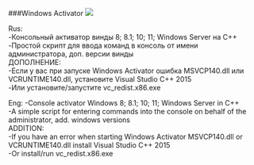 ###Windows Activator
![](https://i.postimg.cc/SQWKdwMb/2024-01-25-112449722.png)

Rus:               
  -Консольный активатор винды 8; 8.1; 10; 11; Windows Server на C++                  
  -Простой скрипт для ввода команд в консоль от имени администратора, доп. версии винды               
ДОПОЛНЕНИЕ:              
  -Если у вас при запуске Windows Activator ошибка MSVCP140.dll или VCRUNTIME140.dll, установите Visual Studio C++ 2015             
  -Или установите/запустите vc_redist.x86.exe                     
     
Eng:
 -Console activator Windows 8; 8.1; 10; 11; Windows Server in C++                  
 -A simple script for entering commands into the console on behalf of the administrator, add. windows versions      
ADDITION:              
  -If you have an error when starting Windows Activator MSVCP140.dll or VCRUNTIME140.dll install Visual Studio C++ 2015                
  -Or install/run vc_redist.x86.exe             



